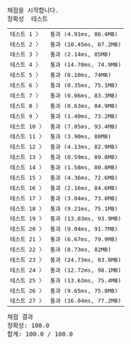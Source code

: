 <pre class="console-content"><div></div><div class="console-heading">채점을 시작합니다.</div><div class="console-message">정확성  테스트</div><table class="console-test-group" data-category="correctness"><tbody><tr data-testcase-id="252296"><td valign="top" class="td-label">테스트 1 <span>〉</span></td><td class="result passed">통과 (4.91ms, 86.4MB)</td></tr><tr data-testcase-id="252297"><td valign="top" class="td-label">테스트 2 <span>〉</span></td><td class="result passed">통과 (10.45ms, 87.2MB)</td></tr><tr data-testcase-id="252298"><td valign="top" class="td-label">테스트 3 <span>〉</span></td><td class="result passed">통과 (2.14ms, 85MB)</td></tr><tr data-testcase-id="252299"><td valign="top" class="td-label">테스트 4 <span>〉</span></td><td class="result passed">통과 (14.70ms, 74.9MB)</td></tr><tr data-testcase-id="252300"><td valign="top" class="td-label">테스트 5 <span>〉</span></td><td class="result passed">통과 (0.10ms, 74MB)</td></tr><tr data-testcase-id="252301"><td valign="top" class="td-label">테스트 6 <span>〉</span></td><td class="result passed">통과 (0.35ms, 75.1MB)</td></tr><tr data-testcase-id="252302"><td valign="top" class="td-label">테스트 7 <span>〉</span></td><td class="result passed">통과 (0.06ms, 83.3MB)</td></tr><tr data-testcase-id="252303"><td valign="top" class="td-label">테스트 8 <span>〉</span></td><td class="result passed">통과 (0.63ms, 84.9MB)</td></tr><tr data-testcase-id="252304"><td valign="top" class="td-label">테스트 9 <span>〉</span></td><td class="result passed">통과 (1.40ms, 73.2MB)</td></tr><tr data-testcase-id="252305"><td valign="top" class="td-label">테스트 10 <span>〉</span></td><td class="result passed">통과 (7.05ms, 93.4MB)</td></tr><tr data-testcase-id="252306"><td valign="top" class="td-label">테스트 11 <span>〉</span></td><td class="result passed">통과 (3.90ms, 88MB)</td></tr><tr data-testcase-id="252307"><td valign="top" class="td-label">테스트 12 <span>〉</span></td><td class="result passed">통과 (4.13ms, 82.9MB)</td></tr><tr data-testcase-id="252308"><td valign="top" class="td-label">테스트 13 <span>〉</span></td><td class="result passed">통과 (0.59ms, 89.8MB)</td></tr><tr data-testcase-id="252309"><td valign="top" class="td-label">테스트 14 <span>〉</span></td><td class="result passed">통과 (1.58ms, 80.8MB)</td></tr><tr data-testcase-id="252310"><td valign="top" class="td-label">테스트 15 <span>〉</span></td><td class="result passed">통과 (4.36ms, 72.6MB)</td></tr><tr data-testcase-id="252311"><td valign="top" class="td-label">테스트 16 <span>〉</span></td><td class="result passed">통과 (2.16ms, 84.6MB)</td></tr><tr data-testcase-id="252312"><td valign="top" class="td-label">테스트 17 <span>〉</span></td><td class="result passed">통과 (3.04ms, 73.8MB)</td></tr><tr data-testcase-id="252313"><td valign="top" class="td-label">테스트 18 <span>〉</span></td><td class="result passed">통과 (9.21ms, 75.1MB)</td></tr><tr data-testcase-id="252314"><td valign="top" class="td-label">테스트 19 <span>〉</span></td><td class="result passed">통과 (13.03ms, 93.9MB)</td></tr><tr data-testcase-id="252315"><td valign="top" class="td-label">테스트 20 <span>〉</span></td><td class="result passed">통과 (9.04ms, 91.7MB)</td></tr><tr data-testcase-id="252316"><td valign="top" class="td-label">테스트 21 <span>〉</span></td><td class="result passed">통과 (6.67ms, 79.9MB)</td></tr><tr data-testcase-id="252317"><td valign="top" class="td-label">테스트 22 <span>〉</span></td><td class="result passed">통과 (8.73ms, 82MB)</td></tr><tr data-testcase-id="252318"><td valign="top" class="td-label">테스트 23 <span>〉</span></td><td class="result passed">통과 (24.73ms, 83.8MB)</td></tr><tr data-testcase-id="252319"><td valign="top" class="td-label">테스트 24 <span>〉</span></td><td class="result passed">통과 (12.72ms, 98.1MB)</td></tr><tr data-testcase-id="252320"><td valign="top" class="td-label">테스트 25 <span>〉</span></td><td class="result passed">통과 (13.63ms, 75.4MB)</td></tr><tr data-testcase-id="252321"><td valign="top" class="td-label">테스트 26 <span>〉</span></td><td class="result passed">통과 (9.65ms, 75.8MB)</td></tr><tr data-testcase-id="252322"><td valign="top" class="td-label">테스트 27 <span>〉</span></td><td class="result passed">통과 (16.04ms, 77.2MB)</td></tr></tbody></table><div class="console-heading">채점 결과</div><div class="console-message">정확성: 100.0</div><div class="console-message">합계: 100.0 / 100.0</div></pre>
